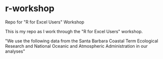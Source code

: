 # r-workshop
Repo for "R for Excel Users" Workshop

This is my repo as I work through the "R for Excel Users" workshop.

"We use the following data from the Santa Barbara Coastal Term Ecological Research and National  Oceanic and Atmospheric Administration in our analyses"

